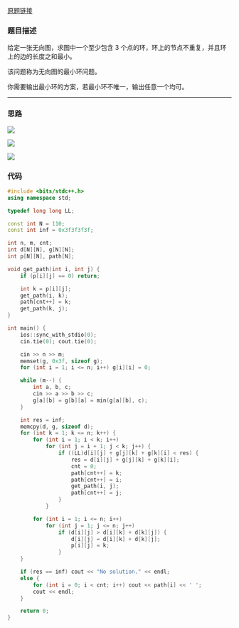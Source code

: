 [原题链接](https://www.acwing.com/problem/content/346/)

### 题目描述
给定一张无向图，求图中一个至少包含 3 个点的环，环上的节点不重复，并且环上的边的长度之和最小。

该问题称为无向图的最小环问题。

你需要输出最小环的方案，若最小环不唯一，输出任意一个均可。

---

### 思路
![](https://cdn.acwing.com/media/article/image/2020/04/21/27426_87db37f683-2.png)

![](https://cdn.acwing.com/media/article/image/2020/04/22/27426_354e116684-2.png)

![](https://cdn.acwing.com/media/article/image/2020/04/21/27426_4b13d53883-3.png)

### 代码
```cpp
#include <bits/stdc++.h>
using namespace std;

typedef long long LL;

const int N = 110;
const int inf = 0x3f3f3f3f;

int n, m, cnt;
int d[N][N], g[N][N];
int p[N][N], path[N];

void get_path(int i, int j) {
	if (p[i][j] == 0) return;

	int k = p[i][j];
	get_path(i, k);
	path[cnt++] = k;
	get_path(k, j);
}

int main() {
	ios::sync_with_stdio(0);
	cin.tie(0); cout.tie(0);

    cin >> n >> m;
	memset(g, 0x3f, sizeof g);
	for (int i = 1; i <= n; i++) g[i][i] = 0;

	while (m--) {
		int a, b, c;
		cin >> a >> b >> c;
		g[a][b] = g[b][a] = min(g[a][b], c);
	}

	int res = inf;
	memcpy(d, g, sizeof d);
	for (int k = 1; k <= n; k++) {
		for (int i = 1; i < k; i++)
			for (int j = i + 1; j < k; j++) {
				if ((LL)d[i][j] + g[j][k] + g[k][i] < res) {
					res = d[i][j] + g[j][k] + g[k][i];
					cnt = 0;
					path[cnt++] = k;
					path[cnt++] = i;
					get_path(i, j);
					path[cnt++] = j;
				}
			}

		for (int i = 1; i <= n; i++)
			for (int j = 1; j <= n; j++)
				if (d[i][j] > d[i][k] + d[k][j]) {
					d[i][j] = d[i][k] + d[k][j];
					p[i][j] = k;
				}
	}

	if (res == inf) cout << "No solution." << endl;
	else {
		for (int i = 0; i < cnt; i++) cout << path[i] << ' ';
		cout << endl;
	}

	return 0;
}
```